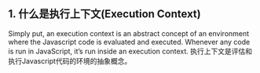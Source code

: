 ## 1. 什么是执行上下文(Execution Context)
Simply put, an execution context is an abstract concept of an environment where the Javascript code is evaluated and executed. Whenever any code is run in JavaScript, it’s run inside an execution context.
执行上下文是评估和执行Javascript代码的环境的抽象概念。